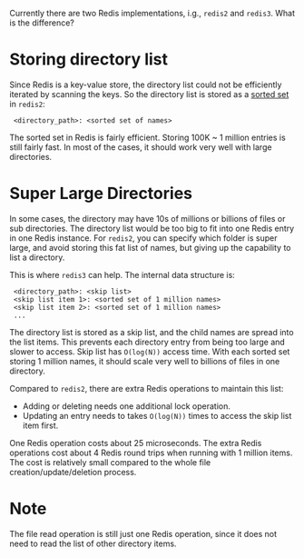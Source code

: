Currently there are two Redis implementations, i.g., `redis2` and `redis3`. What is the difference?

# Storing directory list

Since Redis is a key-value store, the directory list could not be efficiently iterated by scanning the keys. So the directory list is stored as a [sorted set](https://redis.io/topics/data-types#sorted-sets) in `redis2`:
```
 <directory_path>: <sorted set of names>
```

The sorted set in Redis is fairly efficient. Storing 100K ~ 1 million entries is still fairly fast. In most of the cases, it should work very well with large directories.

# Super Large Directories

In some cases, the directory may have 10s of millions or billions of files or sub directories. The directory list would be too big to fit into one Redis entry in one Redis instance. For `redis2`, you can specify which folder is super large, and avoid storing this fat list of names, but giving up the capability to list a directory.

This is where `redis3` can help. The internal data structure is:

```
 <directory_path>: <skip list>
 <skip list item 1>: <sorted set of 1 million names>
 <skip list item 2>: <sorted set of 1 million names>
 ...
```
The directory list is stored as a skip list, and the child names are spread into the list items. This prevents each directory entry from being too large and slower to access. Skip list has `O(log(N))` access time. With each sorted set storing 1 million names, it should scale very well to billions of files in one directory.

Compared to `redis2`, there are extra Redis operations to maintain this list:
* Adding or deleting needs one additional lock operation.
* Updating an entry needs to takes `O(log(N))` times to access the skip list item first.

One Redis operation costs about 25 microseconds. The extra Redis operations cost about 4 Redis round trips when running with 1 million items. The cost is relatively small compared to the whole file creation/update/deletion process. 

# Note
The file read operation is still just one Redis operation, since it does not need to read the list of other directory items.